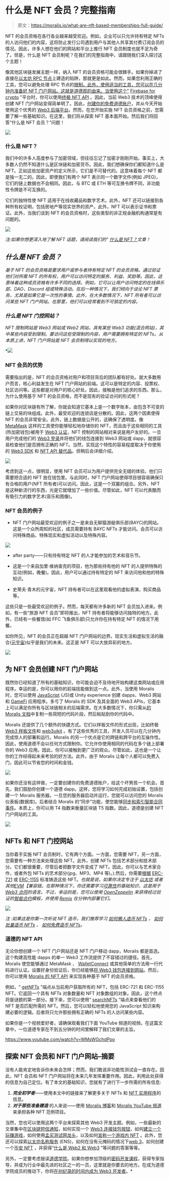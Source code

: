 # 什么是 NFT 会员？完整指南

> 原文：<https://moralis.io/what-are-nft-based-memberships-full-guide/>

NFT 的会员资格在各行各业越来越受欢迎。例如，企业可以只允许持有特定 NFTs 的人访问他们的内容，这将防止发行公司遇到用户与其他人共享其付费订阅会员的情况。因此，许多人想在他们的网站和平台上推行 NFT 会员制度也就不足为奇了。但是，什么是 NFT 会员制呢？在我们的完整指南中，请跟随我们深入探讨这个主题！

像其他区块链发展主题一样，纳入 NFT 的会员资格可能会很棘手。如果你掉进了直接在[以太坊 RPC 节点](https://moralis.io/ethereum-rpc-nodes-what-they-are-and-why-you-shouldnt-use-them/)上建造的陷阱，那就更是如此。然而，如果您利用正确的工具，您可以避免处理 RPC 节点的[限制。此外，使用适当的工具，您可以在几分钟内准备好 NFT 门户网站。这就是](https://moralis.io/exploring-the-limitations-of-rpc-nodes-and-the-solution-to-them/)[道德观的由来。当使用这个"](https://moralis.io/) [Firebase for crypto](https://moralis.io/firebase-for-crypto-the-best-blockchain-firebase-alternative/) "平台时，你可以使用[终极 NFT API](https://moralis.io/ultimate-nft-api-exploring-moralis-nft-api/) 。因此，当前 Web3 技术的顶峰使得创建 NFT 门户网站变得简单明了。因此，[创建你的免费道德账户](https://admin.moralis.io/register)，并从今天开始使用这个优秀的 [Web3 后端平台](https://moralis.io/exploring-the-best-web3-backend-platform/)。然而，在您开始实施 NFT 会员资格之前，您需要了解一些基础知识。在这里，我们将从探索 NFT 基本面开始。然后我们将回答“什么是 NFT 会员？”问题！

![](img/c0fabe711ef876c8dd35e836c94cf589.png)

### 什么是 NFT？

我们中的许多人高度参与了加密领域，但往往忘记了加密才刚刚开始。事实上，大多数人仍然不知道什么是区块链和加密货币。因此，我们想确保你们都知道什么是 NFT。正如这些加密资产的定义所示，它们是不可替代的。这意味着每个 NFT 都是独一无二的。因此，即使我们有两个 NFT 表示同一个数字文件(例如 JPEG)，它们的链上数据也不会相同。因此，与 BTC 或 ETH 等可互换令牌不同，非功能性令牌是不可互换的。

它们的独特性使 NFT 适用于在线收藏品和数字艺术。此外，NFT 还可以链接到各种所有权证明，包括房地产等现实世界的资产。此外，NFT 可以表示证书和票证。此外，当我们谈到 NFT 的会员资格时，这些类型的非正规金融机构通常是有问题的。

![](img/37127a25fed400ffaf4fd1b95f881dee.png)

*注:如果你想更深入地了解 NFT 话题，请阅读我们的“* [*什么是 NFT？*](https://moralis.io/non-fungible-tokens-explained-what-are-nfts/)*文章！*

## *什么是 NFT 会员？*

*基于 NFT 的会员资格是要求用户或参与者持有特定 NFT 的会员资格。通过验证他们对所需 NFT 的所有权，用户可以访问特定的服务、利益、奖励等。因此，这意味着这种成员资格有许多不同的选择。例如，它可以让用户访问特定的在线俱乐部、DAO、Discord 组或特殊活动。在后一种情况下，我们倾向于谈论 NFT 票务，尤其是如果它是一次性的事情。此外，在大多数情况下，NFT 所有者可以访问某些 NFT 门户网站。在那里，他们可以经常看到不可锁定的内容。*

### *什么是 NFT 门控网站？*

*NFT 限制网站是 Web3 网站或 Web2 网站，具有某些 Web3 功能(混合网站)，其中某些内容受到限制。要访问这些受限制的内容，用户需要拥有特定的 NFTs。从本质上讲，NFT 门户网站是 NFT 会员制得以实现的地方。*

*![](img/40fdb3010ef44b3a4cbe8018d27d901f.png)

### NFT 会员的优势

需要指出的是，NFT 的会员资格对用户和项目背后的团队都有好处。就大多数用户而言，核心利益发生在 NFT 门户网站的前端。这可以是特定的内容、投票权、社区访问等。这些都是对用户的核心好处。因此，接触是他们追求的东西。那么，为什么使用基于 NFT 的会员资格，而不是现有的验证访问的形式呢？

如果你对区块链有所了解，你就会知道它基本上是一个数字账本，由包含不可变的链上交易的块组成。此外，最受欢迎的连锁店是分散的。因此，这两个因素使得 NFT 的会员非常安全。此外，链上数据是公开的，这确保了透明度。像 [MetaMask](https://moralis.io/metamask-explained-what-is-metamask/) 这样的工具使你能够轻松地存储你的 NFT，而且由于这些相同的工具(热加密钱包)被用于 [Web3 认证](https://moralis.io/web3-authentication-the-full-guide/)，NFT 控制的网站相对来说是用户友好的。一旦用户完成他们的 [Web3 登录](https://moralis.io/connecting-a-unity-game-with-web3-login/)并将他们的钱包连接到 Web3 网站或 dapp，就很容易检查他们是否拥有正确的 NFT。当然，实现这个特性的容易程度取决于你使用的 [Web3 SDK](https://moralis.io/exploring-moralis-sdk-the-ultimate-web3-sdk/) 和 [NFT API 替代品](https://moralis.io/nft-api-alternatives-comparing-alchemys-nft-api-with-moralis-nft-api/)。但稍后会详细介绍。

![](img/75a14a15c3bb61a8dca6b62be6000731.png)

考虑到这一点，很明显，使用 NFT 会员可以为用户提供完全无缝的体验。他们只需要把合适的 NFT 放在钱包里。与此同时，NFT 门户网站使得项目很容易确保只有合格的用户(NFT 所有者)可以访问。因此，这是一个双赢的组合。另外，NFT 是这种新流行的东西，光是它就增加了一些价值。尽管如此，NFT 可以代表酷而有吸引力的数字艺术(音乐和图像)。

### NFT 会员的例子

*   NFT 门户网站最受欢迎的例子之一是来自无聊猿游艇俱乐部(BAYC)的网站。这是一个众所周知的社区，成员需要持有 BAYC NFTs 才能访问。会员可以访问特殊商品、特殊现实和虚拟活动以及特殊内容。

![](img/6f029d2f904c7b7f79a23ee5cf7f32b4.png)

*   after party——只有持有特定 NFT 的人才能参加的艺术和音乐节。

*   这是一个来自加里·维纳查克的项目，他为那些持有他的 NFT 的人提供特殊的互动(例如，晚餐)。因此，用户可以通过持有特定的 NFT 来访问他和他的特殊知识。
*   史蒂夫·青木的元宇宙，NFT 持有者可以在这里观看他的虚拟表演，购买商品等。

这些只是一些最受欢迎的例子。然而，每天都有许多新的 NFT 会员加入进来。例如，有一些“旅游 NFT 会员”即将推出，NFT 持有者将能够访问独特的地方。此外，已经有一些餐馆(如 FFC 飞鱼俱乐部)只允许你在持有特定 NFT 的情况下用餐。

如你所见，NFT 的会员正在超越 NFT 门户网站的边界。现实生活和虚拟生活的融合([元宇宙](https://moralis.io/what-is-the-metaverse-full-guide/))似乎是我们的未来。这正是 NFT 可以大放异彩的地方。

![](img/225386a6fc127f6ac41022b66be7076d.png)

## 为 NFT 会员创建 NFT 门户网站

既然你已经知道了所有的基础知识，你可能会迫不及待地开始构建这类网站或应用程序。幸运的是，你可以用你的前端技能做到这一点。此外，当使用 Moralis 时，您可以使用 [JavaScript](https://moralis.io/javascript-explained-what-is-javascript/) (JS)或 Unity experience 创建 dapps、Web3 网站和 [GameFi](https://moralis.io/gamefi-tutorial-how-to-create-a-gamefi-game/) 应用程序。多亏了 Moralis 的 SDK 及其全面的 Web3 APIs，它基本上可以满足你所有与区块链相关的后端需求。在大多数情况下，你只需从[的 Moralis 文档](https://docs.moralis.io/)中复制一些简短的代码片段，然后粘贴到你的代码中。

Moralis 还提供了几个额外的快捷方式。它们以样板文件的形式出现，比如终极 [Web3 样板文件](https://moralis.io/web3-boilerplate-beginners-guide-to-web3/)和 [web3uikit](https://moralis.io/web3ui-kit-the-ultimate-web3-user-interface-kit/) 。有了这些优秀的工具，开发人员可以在几分钟内完成惊人的部署和运行。Moralis 的另一个优点是它的跨链和跨平台的互操作性。因此，使用道德不会以任何方式限制你。它允许你使用相同的代码在多个链上部署你的 Web3 应用。因此，你可以接触到更广泛的观众。尽管如此，这也是一个让你的工作经得起未来考验的好方法。此外，由于 Moralis 让每个人都可以免费入门，因此可以节省您的时间和金钱。

![](img/9ead408d86f2b5ce936426a1cc57c40b.png)

如果你还没有这样做，一定要创建你的免费道德账户，给这个坏男孩一个机会。首先，我们鼓励你创建一个道德 dapp。这样，您将学习如何完成初始设置，包括创建一个 Moralis 服务器。一旦您的服务器启动并运行，您就可以访问您的 Moralis 仪表板(数据库)。后者结合 Moralis 的“同步”功能，使您能够[同步和索引智能合同事件](https://moralis.io/sync-and-index-smart-contract-events-full-guide/)。本质上，你可以用 T4 指数来衡量区块链 T5 指数。因此，道德是创建 NFT 门户网站的工具。

![](img/03e80584c5e1e57c15645d2c79f33408.png)

## NFTs 和 NFT 门控网站

当你着手实施 NFT 会员制时，它有两个方面。一方面，您需要 NFT，另一方面，您需要有一种方法来处理这些 NFT。此外，创建 NFTs 包括艺术部分和技术部分。它们都很重要，尽管后者把数字文件变成了 NFT。因此，你可以与艺术家合作，或者外包 NFTs 的艺术部分(jpg、MP3、MP4 等)。).然后，你需要[根据](https://moralis.io/how-to-mint-nfts-full-tutorial-to-minting-an-nft/) [ERC-721](https://moralis.io/erc-721-token-standard-how-to-transfer-erc721-tokens/) 或 [ERC-1155](https://moralis.io/erc1155-exploring-the-erc-1155-token-standard/) 标准铸造这些 NFT。*也就是说，如果你决定专注于* [*以太坊*](https://moralis.io/full-guide-what-is-ethereum/) *或者其他*[*EVM*](https://moralis.io/evm-explained-what-is-ethereum-virtual-machine/)*【兼容链。在那种情况下，你还需要学习[可靠性](https://moralis.io/solidity-explained-what-is-solidity/)的基础知识，这是用于 [Web3 合同](https://moralis.io/what-are-web3-contracts-exploring-smart-contracts/)的语言。不过，幸运的是，您可以使用 [OpenZeppelin](https://moralis.io/what-is-openzeppelin-the-ultimate-guide/) 来获得经过验证的[智能合约](https://moralis.io/smart-contracts-explained-what-are-smart-contracts/)模板，并使用 [Remix](https://moralis.io/remix-explained-what-is-remix/) 在分钟内部署它们。*

![](img/3fd2169f1b5eb11f843b37433b96c946.png)

*注* *:如果这是你第一次听说 NFT 造币，我们推荐学习* [*如何懒人造币 NFTs*](https://moralis.io/how-to-lazy-mint-nfts/) *，* [*如何批量造币 NFTs*](https://moralis.io/how-to-bulk-mint-nfts-batch-minting-guide/) *，* [*如何免费造币 NFTs*](https://moralis.io/how-to-mint-nfts-for-free-without-paying-gas-fees/)*。*

### 道德的 NFT API

无论你想创建一个 NFT 门户网站还是 NFT 门户移动 dapp，Moralis 都是首选。这个构建高性能 dapps 的单一 Web3 工作流提供了不容错过的捷径。首先，Moralis 使您能够通过 MetaMask 、 [WalletConnect](https://moralis.io/what-is-walletconnect-the-ultimate-walletconnect-guide/) 或其他简单的方法用一行代码进行认证。设置好身份验证后，你已经能够[将 Web3 钱包连接到网站](https://moralis.io/how-to-connect-a-web3-wallet-to-a-website/)。然后，你可以使用 [Moralis 的 NFT API](https://docs.moralis.io/moralis-dapp/web3-api/nft-api) 来实现各种基于 NFT 的会员资格。

例如，“ [getNFTs](https://github.com/nft-api/nft-api#getnfts) ”端点从当前用户获取所有的 NFT，包括 ERC-721 和 ERC-1155 NFT。它返回一个具有 NFTs 对象数量和 NFT 对象数组的对象。因此，这个终点将是谜题的第一部分。接下来，您可以使用“ [searchNFTs](https://github.com/nft-api/nft-api#searchnfts) ”端点来查看他们的 NFT 是否匹配所需的 NFT。然后，您可以轻松地使用您的 JavaScript 知识来构建必要的逻辑。后者将只允许那些拥有正确的 NFTs 的人访问某些内容。

如果你是一个视频爱好者，请确保观看我们下面 YouTube 频道的视频。在这篇文章中，一位道德专家在不到五分钟的时间里解释了我们文章的主旨。

https://www.youtube.com/watch?v=WMsWGchdPpo

## 探索 NFT 会员和 NFT 门户网站–摘要

没有人能肯定地告诉你未来会怎样；然而，我们敢说非功能性测试会一直存在。因此，NFT 会员和 NFT 门户网站将在未来几年发挥重要作用。因此，利用此处获得的信息为自己定位。有了本文的基础知识，您就有了进行下一步所需的所有信息:

1.  ***完全初学者***——使用本文中的链接来了解更多关于 NFTs 和 [NFT 实用程序](https://moralis.io/nft-utility-exploring-nft-use-cases-in-2022/)的信息。
2.  ***对于那些准备建造*** 的人来说——使用 [Moralis 博客](https://moralis.io/blog/)和 [Moralis YouTube 频道](https://www.youtube.com/c/MoralisWeb3)来承担各种 NFT 范例项目。

当然，您也可以使用这两个平台来探索其他 Web3 开发主题。例如，一些最新的文章集中在[区块链短信通知](https://moralis.io/how-to-get-blockchain-sms-notifications/)，如何实现一个 [Web3 连接钱包按钮](https://moralis.io/how-to-add-a-web3-connect-wallet-button-to-your-website/)，如何[建立一个玩赚游戏](https://moralis.io/how-to-build-a-play-to-earn-p2e-game/)，如何使用[孟买测试网龙头](https://moralis.io/mumbai-testnet-faucet-how-to-get-free-testnet-matic-tokens/)，以及如何[宣称一个游戏内 NFT](https://moralis.io/how-to-claim-an-in-game-nft-full-guide/) 。此外，您还可以探索[以太坊名称服务](https://moralis.io/what-is-ethereum-name-service-full-ens-guide/) (ENS)，如何在没有元掩码的情况下[web 3](https://moralis.io/web3-without-metamask-web3-authentication-alternatives/)，如何创建一个[币安 NFT](https://moralis.io/how-to-create-a-binance-nft-in-5-steps/) ，并获得“[什么是 Web2 和 Web3](https://moralis.io/what-is-web2-and-web3-explaining-web3/) ”等问题的答案等等。

另外，一定要考虑报读[道德学院](https://academy.moralis.io/)。如果你想参加顶级的[密码开发课程](https://academy.moralis.io/all-courses)，获得专家指导，并成为行业中最先进的社区之一的一员，这里就是你要去的地方。在成为道德学院成员的推动下，你将[在创纪录的时间内成为 Web3 开发者](https://moralis.io/how-to-become-a-web3-developer-full-guide/)。*